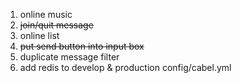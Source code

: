 1. online music
2. <del>join/quit message</del>
3. online list
4. <del>put send button into input box</del>
5. duplicate message filter
6. add redis to develop & production config/cabel.yml